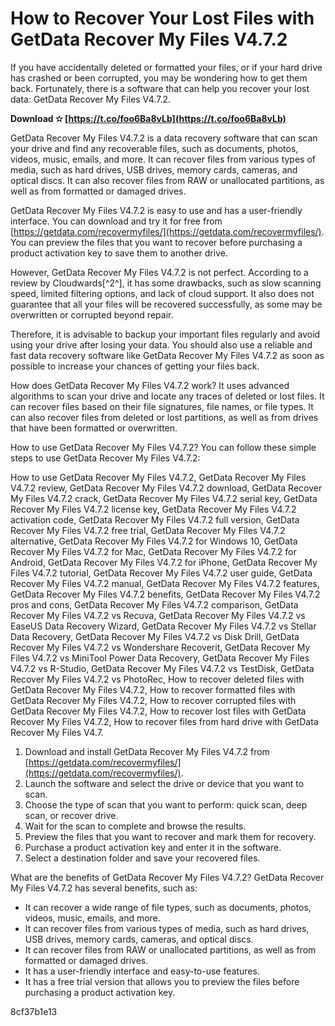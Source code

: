 
 
# How to Recover Your Lost Files with GetData Recover My Files V4.7.2
 
If you have accidentally deleted or formatted your files, or if your hard drive has crashed or been corrupted, you may be wondering how to get them back. Fortunately, there is a software that can help you recover your lost data: GetData Recover My Files V4.7.2.
 
**Download ✫ [https://t.co/foo6Ba8vLb](https://t.co/foo6Ba8vLb)**


 
GetData Recover My Files V4.7.2 is a data recovery software that can scan your drive and find any recoverable files, such as documents, photos, videos, music, emails, and more. It can recover files from various types of media, such as hard drives, USB drives, memory cards, cameras, and optical discs. It can also recover files from RAW or unallocated partitions, as well as from formatted or damaged drives.
 
GetData Recover My Files V4.7.2 is easy to use and has a user-friendly interface. You can download and try it for free from [https://getdata.com/recovermyfiles/](https://getdata.com/recovermyfiles/). You can preview the files that you want to recover before purchasing a product activation key to save them to another drive.
 
However, GetData Recover My Files V4.7.2 is not perfect. According to a review by Cloudwards[^2^], it has some drawbacks, such as slow scanning speed, limited filtering options, and lack of cloud support. It also does not guarantee that all your files will be recovered successfully, as some may be overwritten or corrupted beyond repair.
 
Therefore, it is advisable to backup your important files regularly and avoid using your drive after losing your data. You should also use a reliable and fast data recovery software like GetData Recover My Files V4.7.2 as soon as possible to increase your chances of getting your files back.
  
How does GetData Recover My Files V4.7.2 work? It uses advanced algorithms to scan your drive and locate any traces of deleted or lost files. It can recover files based on their file signatures, file names, or file types. It can also recover files from deleted or lost partitions, as well as from drives that have been formatted or overwritten.
 
How to use GetData Recover My Files V4.7.2? You can follow these simple steps to use GetData Recover My Files V4.7.2:
 
How to use GetData Recover My Files V4.7.2,  GetData Recover My Files V4.7.2 review,  GetData Recover My Files V4.7.2 download,  GetData Recover My Files V4.7.2 crack,  GetData Recover My Files V4.7.2 serial key,  GetData Recover My Files V4.7.2 license key,  GetData Recover My Files V4.7.2 activation code,  GetData Recover My Files V4.7.2 full version,  GetData Recover My Files V4.7.2 free trial,  GetData Recover My Files V4.7.2 alternative,  GetData Recover My Files V4.7.2 for Windows 10,  GetData Recover My Files V4.7.2 for Mac,  GetData Recover My Files V4.7.2 for Android,  GetData Recover My Files V4.7.2 for iPhone,  GetData Recover My Files V4.7.2 tutorial,  GetData Recover My Files V4.7.2 user guide,  GetData Recover My Files V4.7.2 manual,  GetData Recover My Files V4.7.2 features,  GetData Recover My Files V4.7.2 benefits,  GetData Recover My Files V4.7.2 pros and cons,  GetData Recover My Files V4.7.2 comparison,  GetData Recover My Files V4.7.2 vs Recuva,  GetData Recover My Files V4.7.2 vs EaseUS Data Recovery Wizard,  GetData Recover My Files V4.7.2 vs Stellar Data Recovery,  GetData Recover My Files V4.7.2 vs Disk Drill,  GetData Recover My Files V4.7.2 vs Wondershare Recoverit,  GetData Recover My Files V4.7.2 vs MiniTool Power Data Recovery,  GetData Recover My Files V4.7.2 vs R-Studio,  GetData Recover My Files V4.7.2 vs TestDisk,  GetData Recover My Files V4.7.2 vs PhotoRec,  How to recover deleted files with GetData Recover My Files V4.7.2,  How to recover formatted files with GetData Recover My Files V4.7.2,  How to recover corrupted files with GetData Recover My Files V4.7.2,  How to recover lost files with GetData Recover My Files V4.7.2,  How to recover files from hard drive with GetData Recover My Files V4.7.
 
1. Download and install GetData Recover My Files V4.7.2 from [https://getdata.com/recovermyfiles/](https://getdata.com/recovermyfiles/).
2. Launch the software and select the drive or device that you want to scan.
3. Choose the type of scan that you want to perform: quick scan, deep scan, or recover drive.
4. Wait for the scan to complete and browse the results.
5. Preview the files that you want to recover and mark them for recovery.
6. Purchase a product activation key and enter it in the software.
7. Select a destination folder and save your recovered files.

What are the benefits of GetData Recover My Files V4.7.2? GetData Recover My Files V4.7.2 has several benefits, such as:

- It can recover a wide range of file types, such as documents, photos, videos, music, emails, and more.
- It can recover files from various types of media, such as hard drives, USB drives, memory cards, cameras, and optical discs.
- It can recover files from RAW or unallocated partitions, as well as from formatted or damaged drives.
- It has a user-friendly interface and easy-to-use features.
- It has a free trial version that allows you to preview the files before purchasing a product activation key.

 8cf37b1e13
 
